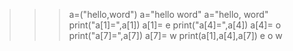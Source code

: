 >>> a=("hello,word")
>>> a="hello word"
>>> a="hello, word"
>>> print("a[1]=",a[1])
a[1]= e
>>> print("a[4]=",a[4])
a[4]= o
>>> print("a[7]=",a[7])
a[7]= w
>>> print(a[1],a[4],a[7])
e o w

